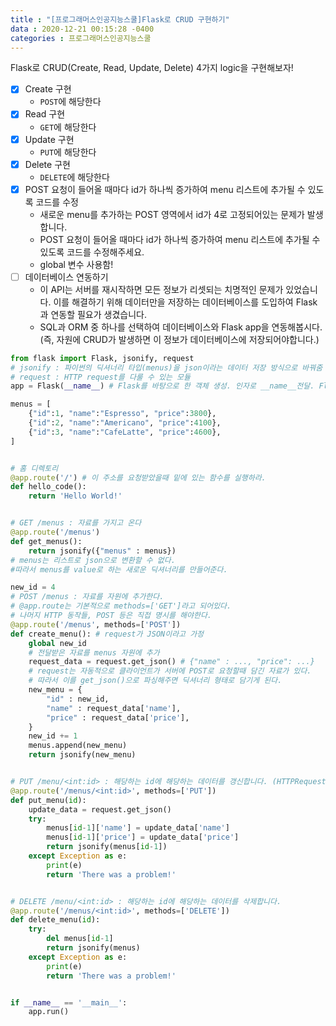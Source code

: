 ```yaml
---
title : "[프로그래머스인공지능스쿨]Flask로 CRUD 구현하기"
data : 2020-12-21 00:15:28 -0400
categories : 프로그래머스인공지능스쿨
---
```

Flask로 CRUD(Create, Read, Update, Delete) 4가지 logic을 구현해보자!  

- [x] Create 구현  
    - `POST`에 해당한다  
- [x] Read 구현  
    - `GET`에 해당한다  
- [x] Update 구현  
    - `PUT`에 해당한다
- [x] Delete 구현  
    - `DELETE`에 해당한다
- [x] POST 요청이 들어올 때마다 id가 하나씩 증가하여 menu 리스트에 추가될 수 있도록 코드를 수정   
    - 새로운 menu를 추가하는 POST 영역에서 id가 4로 고정되어있는 문제가 발생합니다.
    - POST 요청이 들어올 때마다 id가 하나씩 증가하여 menu 리스트에 추가될 수 있도록 코드를 수정해주세요.
    - global 변수 사용함!  
- [ ] 데이터베이스 연동하기  
    - 이 API는 서버를 재시작하면 모든 정보가 리셋되는 치명적인 문제가 있었습니다. 이를 해결하기 위해 데이터만을 저장하는 데이터베이스를 도입하여 Flask과 연동할 필요가 생겼습니다.  
    - SQL과 ORM 중 하나를 선택하여 데이터베이스와 Flask app을 연동해봅시다. (즉, 자원에 CRUD가 발생하면 이 정보가 데이터베이스에 저장되어야합니다.)  

```python
from flask import Flask, jsonify, request
# jsonify : 파이썬의 딕셔너리 타입(menus)을 json이라는 데이터 저장 방식으로 바꿔줌
# request : HTTP request를 다룰 수 있는 모듈
app = Flask(__name__) # Flask를 바탕으로 한 객체 생성. 인자로 __name__전달. Flask에 이름을 앱으로 넣어준다는 의미

menus = [
    {"id":1, "name":"Espresso", "price":3800},
    {"id":2, "name":"Americano", "price":4100},
    {"id":3, "name":"CafeLatte", "price":4600},
]


# 홈 디렉토리
@app.route('/') # 이 주소를 요청받았을때 밑에 있는 함수를 실행하라.
def hello_code():
    return 'Hello World!'


# GET /menus : 자료를 가지고 온다
@app.route('/menus')
def get_menus():
    return jsonify({"menus" : menus})
# menus는 리스트로 json으로 변환할 수 없다. 
#따라서 menus를 value로 하는 새로운 딕셔너리를 만들어준다.

new_id = 4
# POST /menus : 자료를 자원에 추가한다.
# @app.route는 기본적으로 methods=['GET']라고 되어있다.
# 나머지 HTTP 동작들, POST 등은 직접 명시를 해야한다.
@app.route('/menus', methods=['POST'])
def create_menu(): # request가 JSON이라고 가정
    global new_id
    # 전달받은 자료를 menus 자원에 추가
    request_data = request.get_json() # {"name" : ..., "price": ...}
    # request는 자동적으로 클라이언트가 서버에 POST로 요청할때 담긴 자료가 있다.
    # 따라서 이를 get_json()으로 파싱해주면 딕셔너리 형태로 담기게 된다.
    new_menu = {
        "id" : new_id,
        "name" : request_data['name'],
        "price" : request_data['price'],
    }
    new_id += 1
    menus.append(new_menu)
    return jsonify(new_menu)


# PUT /menu/<int:id> : 해당하는 id에 해당하는 데이터를 갱신합니다. (HTTPRequest의 Body에 갱신할 내용이 json으로 전달됩니다.)
@app.route('/menus/<int:id>', methods=['PUT'])
def put_menu(id):
    update_data = request.get_json()
    try:
        menus[id-1]['name'] = update_data['name']
        menus[id-1]['price'] = update_data['price']
        return jsonify(menus[id-1])
    except Exception as e:
        print(e)
        return 'There was a problem!'


# DELETE /menu/<int:id> : 해당하는 id에 해당하는 데이터를 삭제합니다.
@app.route('/menus/<int:id>', methods=['DELETE'])
def delete_menu(id):
    try:
        del menus[id-1]
        return jsonify(menus)
    except Exception as e:
        print(e)
        return 'There was a problem!'


if __name__ == '__main__':
    app.run()
```